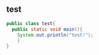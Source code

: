 ## test

```java
public class test{
  public static void main(){
    System.out.println("test!");
    }
}
```
